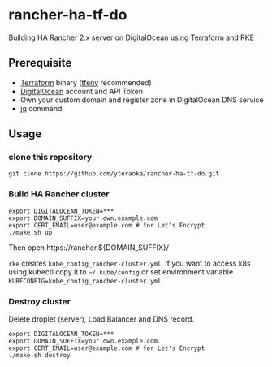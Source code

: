 # rancher-ha-tf-do
Building HA Rancher 2.x server on DigitalOcean using Terraform and RKE

## Prerequisite

* [Terraform](https://www.terraform.io/) binary ([tfenv](https://github.com/tfutils/tfenv) recommended)
* [DigitalOcean](https://www.digitalocean.com/) account and API Token
* Own your custom domain and register zone in DigitalOcean DNS service
* [jq](https://stedolan.github.io/jq/) command

## Usage

### clone this repository

```
git clone https://github.com/yteraoka/rancher-ha-tf-do.git
```

### Build HA Rancher cluster

```
export DIGITALOCEAN_TOKEN=***
export DOMAIN_SUFFIX=your.own.example.com
export CERT_EMAIL=user@example.com # for Let's Encrypt
./make.sh up
```

Then open https://rancher.${DOMAIN_SUFFIX}/

`rke` creates `kube_config_rancher-cluster.yml`.
If you want to access k8s using kubectl copy it to `~/.kube/config` or set environment variable `KUBECONFIG=kube_config_rancher-cluster.yml`.

### Destroy cluster

Delete droplet (server), Load Balancer and DNS record.

```
export DIGITALOCEAN_TOKEN=***
export DOMAIN_SUFFIX=your.own.example.com
export CERT_EMAIL=user@example.com # for Let's Encrypt
./make.sh destroy
```
